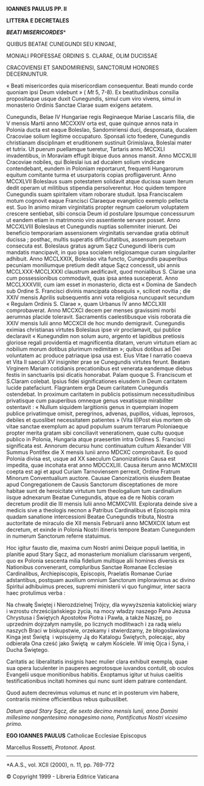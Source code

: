 **IOANNES PAULUS PP. II**

**LITTERA** **E DECRETALES**

***BEATI MISERICORDES****

QUIBUS BEATAE CUNEGUNDI SEU KINGAE,

MONIALI PROFESSAE ORDINIS S. CLARAE, OLIM DUCISSAE

CRACOVIENSI ET SANDOMIRIENSI, SANCTORUM HONORES DECERNUNTUR.

« Beati misericordes quia misericordiam consequentur. Beati mundo corde quoniam ipsi Deum videbunt » ( *Mt* 5, 7-8). Ex beatitudinibus consilia propositaque usque duxit Cunegundis, simul cum viro vivens, simul in monasterio Ordinis Sanctae Clarae suam exigens aetatem.

Cunegundis, Belae IV Hungariae regis Reginaeque Mariae Lascaris filia, die V mensis Martii anno MCCXXIV orta est, quae quinque annos nata in Polonia ducta est eaque Boleslao, Sandomiriensi duci, desponsata, ducalem Cracoviae solium legitime occupaturo. Sponsali icto foedere, Cunegundis christianam disciplinam et eruditionem sustinuit Grimislava, Boleslai mater et tutrix. Ut puerum puellamque tueretur, Tartaris anno MCCXLI invadentibus, in Moraviam effugit ibique duos annos mansit. Anno MCCXLIII Cracoviae nobiles, qui Boleslai ius ad ducalem solium vindicare contendebant, eundem in Poloniam reportarunt, frequenti Hungarorum equitum comitante turma et usurpatoris copias profligaverunt. Anno MCCXLVII Boleslaus suam potestatem solidavit atque ducissa suam iterum dedit operam ut militibus stipendia persolverentur. Hoc quidem tempore Cunegundis suam spiritalem vitam roborare studuit. Ipsa Franciscalem motum cognovit eaque Francisci Claraeque evangelico exemplo pellecta est. Suo In animo miram virginitatis propter regnum caelorum voluptatem crescere sentiebat, sibi conscia Deum id postulare Ipsumque concessurum ut eandem etiam in matrimonio viro assentiente servare posset. Anno MCCXLVIII Boleslaus et Cunegundis nuptias sollemniter inierunt. Dei beneficio temporariam assensionem virginitatis servandae gratia obtinuit ducissa ; posthac, multis superatis difficultatibus, assensum perpetuum consecuta est. Boleslaus gratus agrum Sącz Cunegundi liberis cum mandatis mancipavit, in quo ipsa socialem religiosamque curam singulariter adhibuit. Anno MCCLXXIX, Boleslao vita functo, Cunegundis pauperibus pecuniam moniliumque pretium dedit atque Sącz concessit, ubi annis MCCLXXX-MCCLXXXI claustrum aedificavit, quod monialibus S. Clarae una cum possessionibus commodavit, quas ipsa antea susceperat. Anno MCCLXXXVIII, cum iam esset in monasterio, dicta est « Domina de Sandech sub Ordine S. Francisci divinis mancipata obsequiis », scilicet novitia ; die XXIV mensis Aprilis subsequentis anni vota religiosa nuncupavit secundum « Regulam Ordinis S. Clarae », quam Urbanus IV anno MCCLXIII comprobaverat. Anno MCCXCI decem per menses gravissimi morbi aerumnas placide toleravit. Sacramentis caelestibusque visis roborata die XXIV mensis Iulii anno MCCXCII de hoc mundo demigravit. Cunegundis eximias christianas virtutes Boleslaus ipse vir proclamavit, qui publice declaravit « Kunegundim non solum auro, argento et lapidibus pretiosis gloriose regali providentia et magnificentia ditatam, verum virtutum etiam ac nobilium morum dotibus plurimum redimitam »; quibus dotibus ad Dei voluntatem ac produce patriaque ipsa usa est. Eius Vitae I narratio coaeva et Vita II saeculi XV insigniter prae se Cunegundis virtutes ferunt. Beatam Virginem Mariam cotidianis precationibus est venerata eandemque diebus festis in sanctuariis ipsi dicatis honorabat. Palam quoque S. Franciscum et S.Claram colebat. Ipsius fidei significationes eiusdem in Deum caritatem lucide patefaciunt. Flagrantem erga Deum caritatem Cunegundis ostendebat. In proximum caritatem in publicis potissimum necessitudinibus privatisque cum pauperibus omneque genus vexatisque mirabiliter ostentavit : « Nullum siquidem largitionis genus in quempiam inopem publice privatimque omisit, peregrinos, advenas, pupillos, viduas, leprosos, debiles et quoslibet necessitatem patientes » (Vita II)Post eius mortem ob vitae sanctae exemplum ac apud populum suarum terrarum Poloniaeque propter merita gratam sibi conciliavit venerationem, quae cultu quoque publico in Polonia, Hungaria atque praesertim intra Ordines S. Francisci significata est. Annorum decursu hunc continuatum cultum Alexander VIII Summus Pontifex die X mensis Iunii anno MDCXC comprobavit. Eo quod Polonia divisa est, usque ad XX saeculum Canonizationis Causa est impedita, quae incohata erat anno MDCCXLIII. Causa iterum anno MCMXCIII coepta est agi et apud Curiam Tarnoviensem perrexit, Ordine Fratrum Minorum Conventualium auctore. Causae Canonizationis eiusdem Beatae apud Congregationem de Causis Sanctorum disceptationes de more habitae sunt de heroicitate virtutum tum theologalium tum cardinalium iisque adnexarum Beatae Cunegundis, atque ea de re Nobis coram decretum prodiit die III mensis Iulii anno MCMXCVIII. Explorata deinde sive a medicis sive a theologis necnon a Patribus Cardinalibus et Episcopis mira quadam sanatione intercessioni Beatae Cunegundis tributa, Nostra auctoritate de miraculo die XII mensis Februarii anno MCMXCIX latum est decretum, et exinde in Polonia Nostri itineris tempore Beatam Cunegundem in numerum Sanctorum referre statuimus.

Hoc igitur fausto die, maxima cum Nostri animi Deique populi laetitia, in planitie apud Stary Sącz, ad monasterium monialium clarissarum vergenti, quo ex Polonia sescenta milia fidelium multique alii homines diversis ex Nationibus convenerant, compluribus Sanctae Romanae Ecclesiae Cardinalibus, Archiepiscopis, Episcopis, Praelatis Romanae Curiae adstantibus, postquam auxilium omnium Sanctorum imploravimus ac divino Spiritui adhibuimus preces, supremi ministerii vi quo fungimur, inter sacra haec protulimus verba :

Na chwałę Świętej i Nierozdzielnej Trójcy, dla wywyższenia katolickiej wiary i wzrostu chrześcijańskiego życia, na mocy władzy naszego Pana Jezusa Chrystusa i Świętych Apostołów Piotra i Pawła, a także Naszej, po uprzednim dojrzałym namyśle, po licznych modlitwach i za radą wielu naszych Braci w biskupstwie, orzekamy i stwierdzamy, że błogoslawiona Kinga jest Świętą  i wpisujemy Ją do Katalogu Świętych, polecając, aby odbierała Ona cześć jako Świętą  w całym Kościele. W imię Ojca i Syna, i Ducha Świętego.

Caritatis ac liberalitatis insignis haec mulier clara exhibuit exempla, quae sua opera luculenter in pauperes aegrotosque iuvandos contulit, ob oculos Evangelii usque monitionibus habitis. Exoptamus igitur ut huius caelitis testificationibus incitati homines qui nunc sunt idem patrare contendant.

Quod autem decrevimus volumus et nunc et in posterum vim habere, contrariis minime officientibus rebus quibuslibet.

*Datum apud Stary Sącz, die sexto decimo mensis Iunii, anno Domini millesimo nongentesimo nonagesimo nono, Pontificatus Nostri vicesimo primo.*

**EGO IOANNES PAULUS** Catholicae Ecclesiae Episcopus

Marcellus Rossetti, *Protonot. Apost.*

* * *

*A.A.S., vol. XCII (2000), n. 11, pp. 769-772

© Copyright 1999 - Libreria Editrice Vaticana